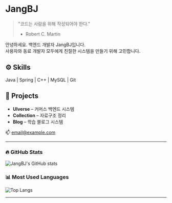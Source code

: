 # JangBJ

> "코드는 사람을 위해 작성되어야 한다."  
> - Robert C. Martin

안녕하세요. 백엔드 개발자 JangBJ입니다.  
사용자와 동료 개발자 모두에게 친절한 시스템을 만들기 위해 고민합니다.

## ⚙️ Skills
Java | Spring | C++ | MySQL | Git

## 📂 Projects
- **Ulverse** – 커머스 백엔드 시스템
- **Collection** – 자료구조 정리
- **Blog** – 학습 블로그 시스템

📫 email@example.com

---

### 🔥 GitHub Stats
![JangBJ's GitHub stats](https://github-readme-stats.vercel.app/api?username=JangBJ&show_icons=true&theme=tokyonight)

### 📊 Most Used Languages
![Top Langs](https://github-readme-stats.vercel.app/api/top-langs/?username=JangBJ&layout=compact)

---

<!--
**JangBJ/JangBJ** is a ✨ _special_ ✨ repository because its `README.md` (this file) appears on your GitHub profile.

Here are some ideas to get you started:

- 🔭 I’m currently working on ...
- 🌱 I’m currently learning ...
- 👯 I’m looking to collaborate on ...
- 🤔 I’m looking for help with ...
- 💬 Ask me about ...
- 📫 How to reach me: ...
- 😄 Pronouns: ...
- ⚡ Fun fact: ...
-->
